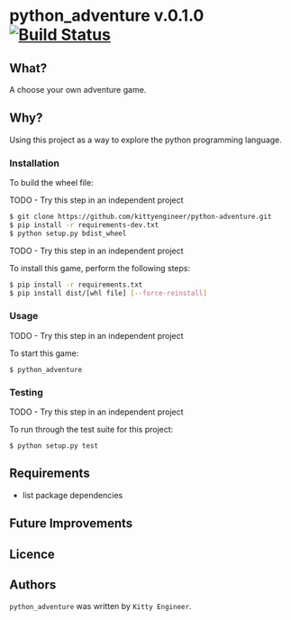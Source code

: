 # python_adventure v.0.1.0  [![Build Status](https://travis-ci.org/kittyengineer/python-adventure.svg?branch=master)](https://travis-ci.org/kittyengineer/python-adventure)


## What?

A choose your own adventure game.

## Why?

Using this project as a way to explore the python programming language.

### Installation

To build the wheel file:

TODO - Try this step in an independent project

```bash
$ git clone https://github.com/kittyengineer/python-adventure.git
$ pip install -r requirements-dev.txt
$ python setup.py bdist_wheel
```

TODO - Try this step in an independent project

To install this game, perform the following steps:

```bash
$ pip install -r requirements.txt
$ pip install dist/[whl file] [--force-reinstall]
```

### Usage

TODO - Try this step in an independent project

To start this game:

```
$ python_adventure
```


### Testing

TODO - Try this step in an independent project

To run through the test suite for this project:

```
$ python setup.py test
```

## Requirements

- list package dependencies

## Future Improvements

## Licence

## Authors
`python_adventure` was written by `Kitty Engineer`.
